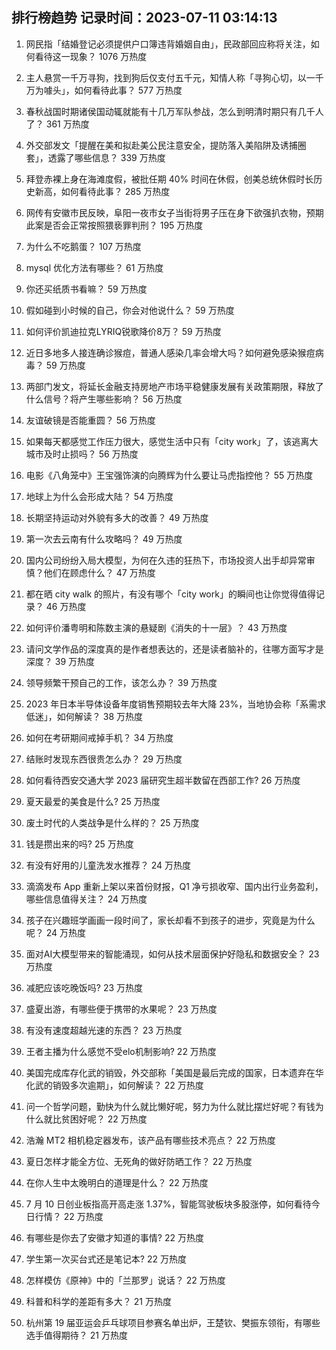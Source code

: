
## 排行榜趋势 记录时间：2023-07-11 03:14:13
  
  1. 网民指「结婚登记必须提供户口簿违背婚姻自由」，民政部回应称将关注，如何看待这一现象？ 1076 万热度
    
  2. 主人悬赏一千万寻狗，找到狗后仅支付五千元，知情人称「寻狗心切，以一千万为噱头」，如何看待此事？ 577 万热度
    
  3. 春秋战国时期诸侯国动辄就能有十几万军队参战，怎么到明清时期只有几千人了？ 361 万热度
    
  4. 外交部发文「提醒在美和拟赴美公民注意安全，提防落入美陷阱及诱捕圈套」，透露了哪些信息？ 339 万热度
    
  5. 拜登赤裸上身在海滩度假，被批任期 40% 时间在休假，创美总统休假时长历史新高，如何看待此事？ 285 万热度
    
  6. 网传有安徽市民反映，阜阳一夜市女子当街将男子压在身下欲强扒衣物，预期此案是否会正常按照猥亵罪判刑？ 195 万热度
    
  7. 为什么不吃鹅蛋？ 107 万热度
    
  8. mysql 优化方法有哪些？ 61 万热度
    
  9. 你还买纸质书看嘛？ 59 万热度
    
  10. 假如碰到小时候的自己，你会对他说什么？ 59 万热度
    
  11. 如何评价凯迪拉克LYRIQ锐歌降价8万？ 59 万热度
    
  12. 近日多地多人接连确诊猴痘，普通人感染几率会增大吗？如何避免感染猴痘病毒？ 59 万热度
    
  13. 两部门发文，将延长金融支持房地产市场平稳健康发展有关政策期限，释放了什么信号？将产生哪些影响？ 56 万热度
    
  14. 友谊破镜是否能重圆？ 56 万热度
    
  15. 如果每天都感觉工作压力很大，感觉生活中只有「city work」了，该逃离大城市及时止损吗？ 56 万热度
    
  16. 电影《八角笼中》王宝强饰演的向腾辉为什么要让马虎指控他？ 55 万热度
    
  17. 地球上为什么会形成大陆？ 54 万热度
    
  18. 长期坚持运动对外貌有多大的改善？ 49 万热度
    
  19. 第一次去云南有什么攻略吗？ 49 万热度
    
  20. 国内公司纷纷入局大模型，为何在久违的狂热下，市场投资人出手却异常审慎？他们在顾虑什么？ 47 万热度
    
  21. 都在晒 city walk 的照片，有没有哪个「city work」的瞬间也让你觉得值得记录？ 46 万热度
    
  22. 如何评价潘粤明和陈数主演的悬疑剧《消失的十一层》？ 43 万热度
    
  23. 请问文学作品的深度真的是作者想表达的，还是读者脑补的，往哪方面写才是深度？ 39 万热度
    
  24. 领导频繁干预自己的工作，该怎么办？ 39 万热度
    
  25. 2023 年日本半导体设备年度销售预期较去年大降 23%，当地协会称「系需求低迷」，如何解读？ 38 万热度
    
  26. 如何在考研期间戒掉手机？ 34 万热度
    
  27. 结账时发现东西很贵怎么办？ 29 万热度
    
  28. 如何看待西安交通大学 2023 届研究生超半数留在西部工作? 26 万热度
    
  29. 夏天最爱的美食是什么? 25 万热度
    
  30. 废土时代的人类战争是什么样的？ 25 万热度
    
  31. 钱是攒出来的吗? 25 万热度
    
  32. 有没有好用的儿童洗发水推荐？ 24 万热度
    
  33. 滴滴发布 App 重新上架以来首份财报，Q1 净亏损收窄、国内出行业务盈利，哪些信息值得关注？ 24 万热度
    
  34. 孩子在兴趣班学画画一段时间了，家长却看不到孩子的进步，究竟是为什么呢？ 24 万热度
    
  35. 面对AI大模型带来的智能涌现，如何从技术层面保护好隐私和数据安全？ 23 万热度
    
  36. 减肥应该吃晚饭吗? 23 万热度
    
  37. 盛夏出游，有哪些便于携带的水果呢？ 23 万热度
    
  38. 有没有速度超越光速的东西？ 23 万热度
    
  39. 王者主播为什么感觉不受elo机制影响? 22 万热度
    
  40. 美国完成库存化武的销毁，外交部称「美国是最后完成的国家，日本遗弃在华化武的销毁多次逾期」，如何解读？ 22 万热度
    
  41. 问一个哲学问题，勤快为什么就比懒好呢，努力为什么就比摆烂好呢？有钱为什么就比贫困好呢？ 22 万热度
    
  42. 浩瀚 MT2 相机稳定器发布，该产品有哪些技术亮点？ 22 万热度
    
  43. 夏日怎样才能全方位、无死角的做好防晒工作？ 22 万热度
    
  44. 在你人生中太晚明白的道理是什么？ 22 万热度
    
  45. 7 月 10 日创业板指高开高走涨 1.37%，智能驾驶板块多股涨停，如何看待今日行情？ 22 万热度
    
  46. 有哪些是你去了安徽才知道的事情? 22 万热度
    
  47. 学生第一次买台式还是笔记本? 22 万热度
    
  48. 怎样模仿《原神》中的「兰那罗」说话？ 22 万热度
    
  49. 科普和科学的差距有多大？ 21 万热度
    
  50. 杭州第 19 届亚运会乒乓球项目参赛名单出炉，王楚钦、樊振东领衔，有哪些选手值得期待？ 21 万热度
    